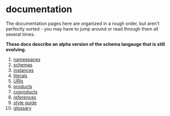 # documentation

The documentation pages here are organized in a rough order, but aren't perfectly sorted - you may have to jump around or read through them all several times.

**These docs describe an alpha version of the schema langauge that is still evolving.**

1. [namespaces](/docs/namespaces)
2. [schemas](/docs/schemas)
3. [instances](/docs/instances)
4. [literals](/docs/literals)
5. [URIs](/docs/uris)
6. [products](/docs/products)
7. [coproducts](/docs/coproducts)
8. [references](/docs/references)
9. [style guide](/docs/style-guide)
10. [glossary](/docs/glossary)
